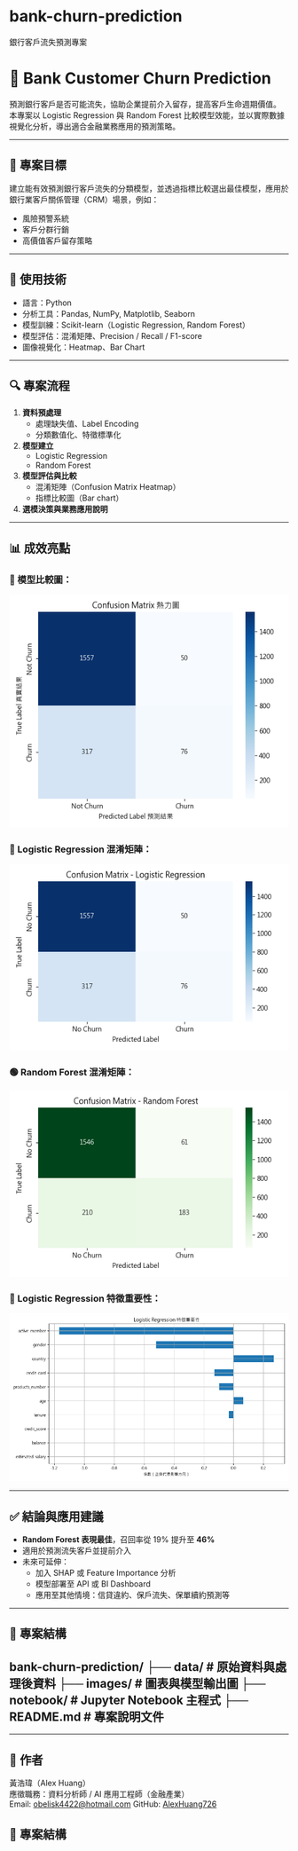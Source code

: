 # bank-churn-prediction
銀行客戶流失預測專案
# 🏦 Bank Customer Churn Prediction

預測銀行客戶是否可能流失，協助企業提前介入留存，提高客戶生命週期價值。  
本專案以 Logistic Regression 與 Random Forest 比較模型效能，並以實際數據視覺化分析，導出適合金融業務應用的預測策略。

---

## 📌 專案目標

建立能有效預測銀行客戶流失的分類模型，並透過指標比較選出最佳模型，應用於銀行業客戶關係管理（CRM）場景，例如：
- 風險預警系統
- 客戶分群行銷
- 高價值客戶留存策略

---

## 🧠 使用技術

- 語言：Python
- 分析工具：Pandas, NumPy, Matplotlib, Seaborn
- 模型訓練：Scikit-learn（Logistic Regression, Random Forest）
- 模型評估：混淆矩陣、Precision / Recall / F1-score
- 圖像視覺化：Heatmap、Bar Chart

---

## 🔍 專案流程

1. **資料預處理**
   - 處理缺失值、Label Encoding
   - 分類數值化、特徵標準化
2. **模型建立**
   - Logistic Regression
   - Random Forest
3. **模型評估與比較**
   - 混淆矩陣（Confusion Matrix Heatmap）
   - 指標比較圖（Bar chart）
4. **選模決策與業務應用說明**

---

## 📊 成效亮點

### 🎯 模型比較圖：

![Model Comparison Chart](images/model_comparison.png)


### 🔵 Logistic Regression 混淆矩陣：

![Logistic Confusion Matrix](images/confusion_logistic.png)


### 🟢 Random Forest 混淆矩陣：

![Random Forest Confusion Matrix](images/confusion_rf.png)

### 🧠 Logistic Regression 特徵重要性：

![Feature Importance](images/feature_importance_logistic.png)


---

## ✅ 結論與應用建議

- **Random Forest 表現最佳**，召回率從 19% 提升至 **46%**
- 適用於預測流失客戶並提前介入
- 未來可延伸：
  - 加入 SHAP 或 Feature Importance 分析
  - 模型部署至 API 或 BI Dashboard
  - 應用至其他情境：信貸違約、保戶流失、保單續約預測等
---

## 📁 專案結構
bank-churn-prediction/
├── data/ # 原始資料與處理後資料
├── images/ # 圖表與模型輸出圖
├── notebook/ # Jupyter Notebook 主程式
├── README.md # 專案說明文件
---

---

## 👤 作者

黃浩瑋（Alex Huang）  
應徵職務：資料分析師 / AI 應用工程師（金融產業）  
Email: [obelisk4422@hotmail.com](mailto:obelisk4422@hotmail.com)
GitHub: [AlexHuang726](https://github.com/AlexHuang726)

## 📁 專案結構

